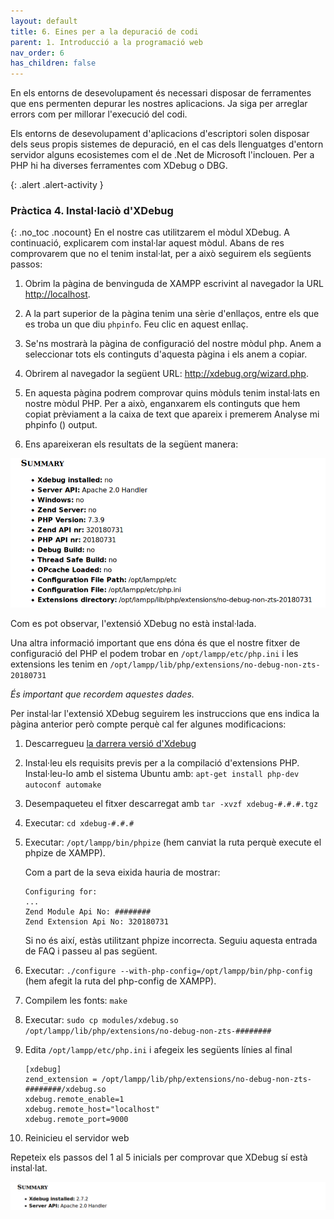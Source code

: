 ```yaml
---
layout: default
title: 6. Eines per a la depuració de codi
parent: 1. Introducció a la programació web
nav_order: 6
has_children: false
---
```

En els entorns de desevolupament és necessari disposar de ferramentes que ens
permenten depurar les nostres aplicacions. Ja siga per arreglar errors com per 
millorar l'execució del codi.

Els entorns de desevolupament d'aplicacions d'escriptori solen disposar dels seus 
propis sistemes de depuració, en el cas dels llenguatges d'entorn servidor alguns ecosistemes
  com el de .Net de Microsoft l'inclouen. Per a PHP hi ha diverses ferramentes com  XDebug o DBG.
    

{: .alert .alert-activity }
<div markdown="1">

### Pràctica 4. Instal·laciò d'XDebug
{: .no_toc .nocount}
En el nostre cas utilitzarem el mòdul XDebug. A continuació, explicarem com
instal·lar aquest mòdul. Abans de res comprovarem que no el tenim
instal·lat, per a això seguirem els següents passos:

1. Obrim la pàgina de benvinguda de XAMPP escrivint al navegador la URL
[http://localhost](http://localhost).

2. A la part superior de la pàgina tenim una sèrie d'enllaços, entre
els que es troba un que diu `phpinfo`. Feu clic en aquest enllaç.

3. Se'ns mostrarà la pàgina de configuració del nostre mòdul php. Anem
a seleccionar tots els continguts d\'aquesta pàgina i els anem a copiar.

4. Obrirem al navegador la següent URL: <http://xdebug.org/wizard.php>.

5. En aquesta pàgina podrem comprovar quins mòduls tenim instal·lats en
nostre mòdul PHP. Per a això, enganxarem els continguts que hem copiat
prèviament a la caixa de text que apareix i premerem Analyse
mi phpinfo () output.

6. Ens apareixeran els resultats de la següent manera:

![XDebug](Screenshot_2019-09-14_Xdebug_Support__Tailored_Installation_Instructions.png)

Com es pot observar, l'extensió XDebug no està instal·lada. 

Una altra informació important que ens dóna és que el nostre fitxer de
configuració del PHP el podem trobar en `/opt/lampp/etc/php.ini` i les
extensions les tenim en
`/opt/lampp/lib/php/extensions/no-debug-non-zts-20180731`

*És important que recordem aquestes dades.*

Per instal·lar l\'extensió XDebug seguirem les instruccions que ens
indica la pàgina anterior però compte perquè cal fer algunes
modificacions:

1.  Descarregueu [la darrera versió d'Xdebug](https://xdebug.org/download)
2.  Instal·leu els requisits previs per a la compilació d'extensions
    PHP.\
    Instal·leu-lo amb el sistema Ubuntu amb:
    `apt-get install php-dev autoconf automake`
3.  Desempaqueteu el fitxer descarregat amb `tar -xvzf xdebug-#.#.#.tgz`
4.  Executar: `cd xdebug-#.#.#`
5.  Executar: `/opt/lampp/bin/phpize` (hem canviat la ruta perquè
    execute el phpize de XAMPP).

    Com a part de la seva eixida hauria de mostrar:

        Configuring for:
        ...
        Zend Module Api No: ########
        Zend Extension Api No: 320180731

    Si no és així, estàs utilitzant phpize incorrecta. Seguiu aquesta
    entrada de FAQ i passeu al pas següent.

6.  Executar: `./configure --with-php-config=/opt/lampp/bin/php-config`
    (hem afegit la ruta del php-config de XAMPP).
7.  Compilem les fonts: `make`
8.  Executar:
    `sudo cp modules/xdebug.so /opt/lampp/lib/php/extensions/no-debug-non-zts-########`
9.  Edita `/opt/lampp/etc/php.ini` i afegeix les següents línies al
    final

        [xdebug]
        zend_extension = /opt/lampp/lib/php/extensions/no-debug-non-zts-########/xdebug.so
        xdebug.remote_enable=1
        xdebug.remote_host="localhost"
        xdebug.remote_port=9000

10. Reinicieu el servidor web

Repeteix els passos del 1 al 5 inicials per comprovar que XDebug sí està
instal·lat.

![](Screenshot_2019-09-14_Xdebug_Support__Tailored_Installation_Instructions(1).png)
</div>